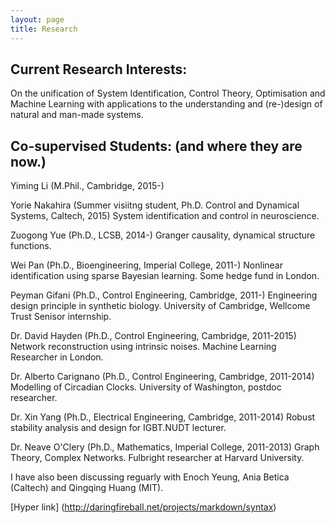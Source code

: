 ```yaml
---
layout: page
title: Research
---
```


## Current Research Interests: 

On the unification of System Identification, Control Theory, Optimisation and Machine Learning with applications to the understanding and (re-)design of natural and man-made systems.

## Co-supervised Students: (and where they are now.)

Yiming Li (M.Phil., Cambridge, 2015-) 

Yorie Nakahira (Summer visiitng student, Ph.D. Control and Dynamical Systems, Caltech, 2015) System identification and control in neuroscience.

Zuogong Yue (Ph.D., LCSB, 2014-) Granger causality, dynamical structure functions.

Wei Pan (Ph.D., Bioengineering, Imperial College, 2011-) Nonlinear identification using sparse Bayesian learning. Some hedge fund in London.

Peyman Gifani (Ph.D., Control Engineering, Cambridge, 2011-) Engineering design principle in synthetic biology. University of Cambridge, Wellcome Trust Senisor internship.

Dr. David Hayden (Ph.D., Control Engineering, Cambridge, 2011-2015) Network reconstruction using intrinsic noises. Machine Learning Researcher in London.

Dr. Alberto Carignano (Ph.D., Control Engineering, Cambridge, 2011-2014) Modelling of Circadian Clocks. University of Washington, postdoc researcher.

Dr. Xin Yang (Ph.D., Electrical Engineering, Cambridge, 2011-2014) Robust stability analysis and design for IGBT.NUDT lecturer.

Dr. Neave O'Clery (Ph.D., Mathematics, Imperial College, 2011-2013) Graph Theory, Complex Networks. Fulbright researcher at Harvard University.

I have also been discussing reguarly with Enoch Yeung, Ania Betica (Caltech) and Qingqing Huang (MIT). 

[Hyper link] (http://daringfireball.net/projects/markdown/syntax)


